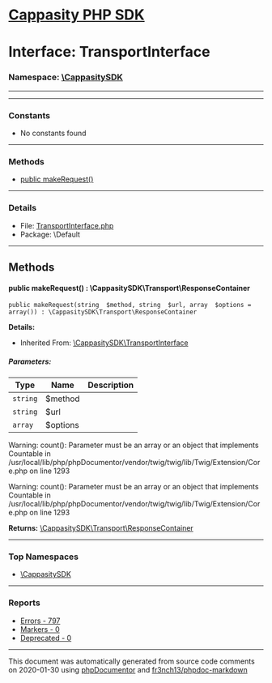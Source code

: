 # [Cappasity PHP SDK](../home.md)

# Interface: TransportInterface
### Namespace: [\CappasitySDK](../namespaces/CappasitySDK.md)
---
---
### Constants
* No constants found
---
### Methods
* [public makeRequest()](../classes/CappasitySDK.TransportInterface.md#method_makeRequest)

---
### Details
* File: [TransportInterface.php](../files/TransportInterface.md)
* Package: \Default
---
## Methods
<a name="method_makeRequest" class="anchor"></a>
#### public makeRequest() : \CappasitySDK\Transport\ResponseContainer

```
public makeRequest(string  $method, string  $url, array  $options = array()) : \CappasitySDK\Transport\ResponseContainer
```

**Details:**
* Inherited From: [\CappasitySDK\TransportInterface](../classes/CappasitySDK.TransportInterface.md)
##### Parameters:
| Type | Name | Description |
| ---- | ---- | ----------- |
| <code>string</code> | $method  |  |
| <code>string</code> | $url  |  |
| <code>array</code> | $options  |  |

Warning: count(): Parameter must be an array or an object that implements Countable in /usr/local/lib/php/phpDocumentor/vendor/twig/twig/lib/Twig/Extension/Core.php on line 1293

Warning: count(): Parameter must be an array or an object that implements Countable in /usr/local/lib/php/phpDocumentor/vendor/twig/twig/lib/Twig/Extension/Core.php on line 1293

**Returns:** <a href="../classes/CappasitySDK.Transport.ResponseContainer.html">\CappasitySDK\Transport\ResponseContainer</a>




---

### Top Namespaces

* [\CappasitySDK](../namespaces/CappasitySDK.html.md)

---

### Reports
* [Errors - 797](../reports/errors.md)
* [Markers - 0](../reports/markers.md)
* [Deprecated - 0](../reports/deprecated.md)

---

This document was automatically generated from source code comments on 2020-01-30 using [phpDocumentor](http://www.phpdoc.org/) and [fr3nch13/phpdoc-markdown](https://github.com/fr3nch13/phpdoc-markdown)
